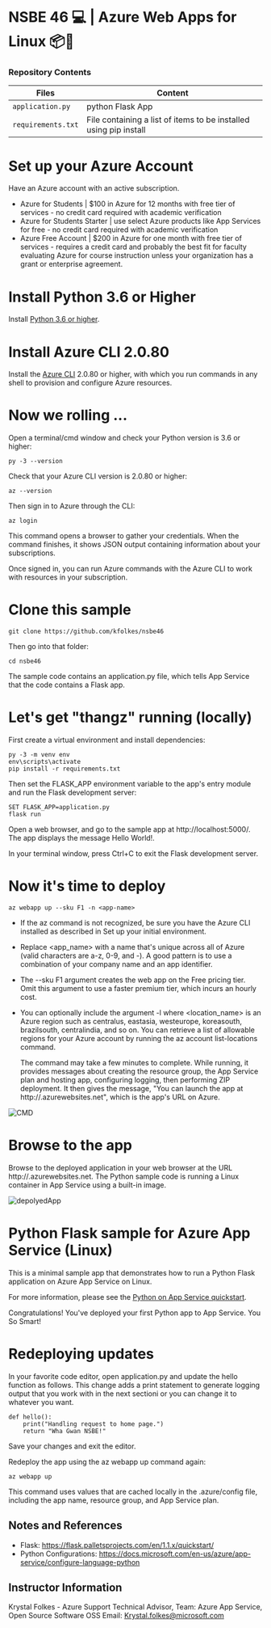 # NSBE 46 💻 | Azure Web Apps for Linux 📦💙 

### Repository Contents 

| Files             |  Content                                   |
|----------------------|--------------------------------------------|
| `application.py`         | python Flask App         |
| `requirements.txt`       | File containing a list of items to be installed using pip install|


# Set up your Azure Account 
Have an Azure account with an active subscription.

* Azure for Students | $100 in Azure for 12 months with free tier of services - no credit card required with academic verification
* Azure for Students Starter | use select Azure products like App Services for free - no credit card required with academic verification
* Azure Free Account | $200 in Azure for one month with free tier of services - requires a credit card and probably the best fit for faculty evaluating Azure for course instruction unless your organization has a grant or enterprise agreement.

# Install Python 3.6 or Higher

Install [Python 3.6 or higher](https://www.python.org/downloads/).

# Install Azure CLI 2.0.80 

Install the [Azure CLI](https://docs.microsoft.com/en-us/cli/azure/install-azure-cli) 2.0.80 or higher, with which you run commands in any shell to provision and configure Azure resources.


# Now we rolling ... 

Open a terminal/cmd window and check your Python version is 3.6 or higher:

```
py -3 --version
```

Check that your Azure CLI version is 2.0.80 or higher:

```
az --version
```

Then sign in to Azure through the CLI:

```
az login
```

This command opens a browser to gather your credentials. When the command finishes, it shows JSON output containing information about your subscriptions.

Once signed in, you can run Azure commands with the Azure CLI to work with resources in your subscription.

# Clone this sample 

```
git clone https://github.com/kfolkes/nsbe46
```
Then go into that folder:

```
cd nsbe46
```

The sample code contains an application.py file, which tells App Service that the code contains a Flask app.


# Let's get "thangz" running (locally)

First create a virtual environment and install dependencies:
```
py -3 -m venv env
env\scripts\activate
pip install -r requirements.txt
```

Then set the FLASK_APP environment variable to the app's entry module and run the Flask development server:
```
SET FLASK_APP=application.py
flask run

```

Open a web browser, and go to the sample app at http://localhost:5000/. The app displays the message Hello World!.

In your terminal window, press Ctrl+C to exit the Flask development server.

# Now it's time to deploy 
```
az webapp up --sku F1 -n <app-name>

```
- If the az command is not recognized, be sure you have the Azure CLI installed as described in Set up your initial environment.
- Replace <app_name> with a name that's unique across all of Azure (valid characters are a-z, 0-9, and -). A good pattern is to use a combination of your company name and an app identifier.
- The --sku F1 argument creates the web app on the Free pricing tier. Omit this argument to use a faster premium tier, which incurs an hourly cost.
- You can optionally include the argument -l <location-name> where <location_name> is an Azure region such as centralus, eastasia, westeurope, koreasouth, brazilsouth, centralindia, and so on. You can retrieve a list of allowable regions for your Azure account by running the az account list-locations command.
  
  
  The command may take a few minutes to complete. While running, it provides messages about creating the resource group, the App Service plan and hosting app, configuring logging, then performing ZIP deployment. It then gives the message, "You can launch the app at http://<app-name>.azurewebsites.net", which is the app's URL on Azure.
  
![CMD](/images/deployaz.png)


# Browse to the app
Browse to the deployed application in your web browser at the URL http://<app-name>.azurewebsites.net.
The Python sample code is running a Linux container in App Service using a built-in image.

![depolyedApp](/images/success_az.png)
# Python Flask sample for Azure App Service (Linux)

This is a minimal sample app that demonstrates how to run a Python Flask application on Azure App Service on Linux.

For more information, please see the [Python on App Service quickstart](https://docs.microsoft.com/azure/app-service/containers/quickstart-python).

Congratulations! You've deployed your first Python app to App Service. You So Smart!

# Redeploying updates

In your favorite code editor, open application.py and update the hello function as follows. This change adds a print statement to generate logging output that you work with in the next sectioni or you can change it to whatever you want. 


```
def hello():
    print("Handling request to home page.")
    return "Wha Gwan NSBE!"

```
Save your changes and exit the editor.

Redeploy the app using the az webapp up command again:

```
az webapp up

```

This command uses values that are cached locally in the .azure/config file, including the app name, resource group, and App Service plan.



## Notes and References 
 - Flask: https://flask.palletsprojects.com/en/1.1.x/quickstart/
 - Python Configurations: https://docs.microsoft.com/en-us/azure/app-service/configure-language-python
 
 
## Instructor Information 
Krystal Folkes - Azure Support Technical Advisor,
Team: Azure App Service, Open Source Software OSS
Email: Krystal.folkes@microsoft.com 

 
